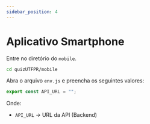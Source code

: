 ```yaml
---
sidebar_position: 4
---
```


# Aplicativo Smartphone

Entre no diretório do `mobile`.

```bash
cd quizUTFPR/mobile
```

Abra o arquivo `env.js` e preencha os seguintes valores:

```js title="mobile/env.js"
export const API_URL = "";
```

Onde:

- `API_URL` → URL da API (Backend)
